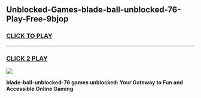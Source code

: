 
## Unblocked-Games-blade-ball-unblocked-76-Play-Free-9bjop
<h3>
<a href="https://premium76.site?title=blade-ball-unblocked-76&ref=20M">CLICK TO PLAY</a></h3>
<hr>

<h3>
<a href="https://premium76.site?title=blade-ball-unblocked-76&ref=20M">CLICK 2 PLAY</a>
  
</h3>

<a href="https://premium76.site?title=blade-ball-unblocked-76&ref=19M"><img src="https://clearcache.store/games.png"></a>


**blade-ball-unblocked-76 games unblocked: Your Gateway to Fun and Accessible Online Gaming**
